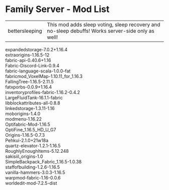 # Family Server - Mod List

<table>
<tr>
<td>bettersleeping</td>
<td>This mod adds sleep voting, sleep recovery and no-sleep debuffs! Works server-side only as well!</td>
</tr>
</table>



expandedstorage-7.0.2+1.16.4<br/>
extraorigins-1.16.5-12<br/>
fabric-api-0.40.6+1.16<br/>
Fabric-Discord-Link-0.9.4<br/>
fabric-language-scala-1.0.0-fat<br/>
fabricmod_VoxelMap-1.10.11_for_1.16.3<br/>
FallingTree-1.16.5-2.11.5<br/>
fatxporbs-0.0.9+1.16.4<br/>
inventoryprofiles-fabric-1.16.2-0.4.2<br/>
LargeFluidTank-16.1.1-fabric<br/>
libblockattributes-all-0.8.8<br/>
linkedstorage-1.3.11-1.16<br/>
moborigins-1.4.0<br/>
modmenu-1.16.22<br/>
Optifabric-Mod-1.16.5<br/>
OptiFine_1.16.5_HD_U_G7<br/>
Origins-1.16.5-0.7.3<br/>
Pehkui-2.1.0+21w18a<br/>
quartz-elevator-1.2.1-1.16.5<br/>
RoughlyEnoughItems-5.12.248<br/>
sakisiil_origins-1.0<br/>
SimpleBackpack_Fabric_1.16.5-1.0.38<br/>
staffofbuilding-1.2.6-1.16.5<br/>
vanilla-hammers-3.0.3-1.16.5<br/>
warpmod-fabric-1.16-0.0.6<br/>
worldedit-mod-7.2.5-dist<br/>
